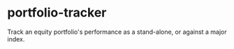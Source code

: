 # portfolio-tracker
Track an equity portfolio's performance as a stand-alone, or against a major index.

